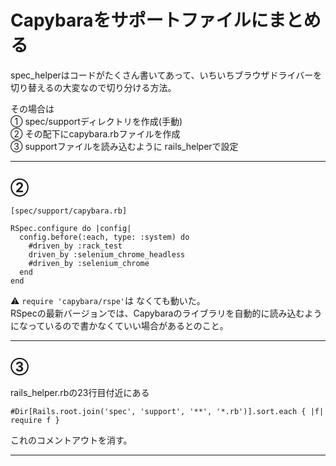 # Capybaraをサポートファイルにまとめる
spec_helperはコードがたくさん書いてあって、いちいちブラウザドライバーを切り替えるの大変なので切り分ける方法。    
    
その場合は    
① spec/supportディレクトリを作成(手動)        
② その配下にcapybara.rbファイルを作成        
③ supportファイルを読み込むように rails_helperで設定    
***

## ②
~~~
[spec/support/capybara.rb]

RSpec.configure do |config|
  config.before(:each, type: :system) do
    #driven_by :rack_test
    driven_by :selenium_chrome_headless
    #driven_by :selenium_chrome
  end
end
~~~
⚠️ `require 'capybara/rspe'`は なくても動いた。        
RSpecの最新バージョンでは、Capybaraのライブラリを自動的に読み込むようになっているので書かなくていい場合があるとのこと。
***

## ③
rails_helper.rbの23行目付近にある
~~~
#Dir[Rails.root.join('spec', 'support', '**', '*.rb')].sort.each { |f| require f }
~~~
これのコメントアウトを消す。
***

